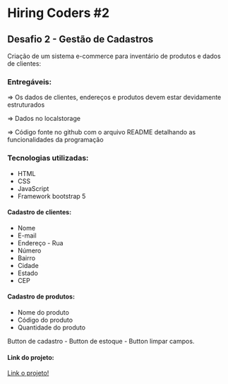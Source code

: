 # Hiring Coders #2
## Desafio 2 - Gestão de Cadastros

Criação de um sistema e-commerce para inventário de produtos e dados de clientes:

### Entregáveis:

=> Os dados de clientes, endereços e produtos devem estar devidamente estruturados

=> Dados no localstorage

=> Código fonte no github com o arquivo README detalhando as funcionalidades da programação

### Tecnologias utilizadas:

- HTML
- CSS
- JavaScript
- Framework bootstrap 5

#### Cadastro de clientes:

- Nome
- E-mail
- Endereço - Rua
- Número
- Bairro
- Cidade
- Estado
- CEP

#### Cadastro de produtos:

- Nome do produto
- Código do produto
- Quantidade do produto

Button de cadastro - Button de estoque - Button limpar campos.


#### Link do projeto:

[Link o projeto!](https://gestao-cadastros-hc2.netlify.app/)

